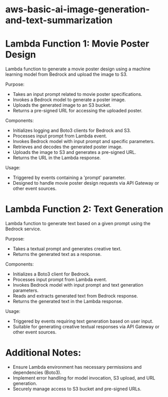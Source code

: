 # aws-basic-ai-image-generation-and-text-summarization

# Lambda Function 1: Movie Poster Design


Lambda function to generate a movie poster design using a machine learning model from Bedrock and upload the image to S3.

Purpose:
- Takes an input prompt related to movie poster specifications.
- Invokes a Bedrock model to generate a poster image.
- Uploads the generated image to an S3 bucket.
- Returns a pre-signed URL for accessing the uploaded poster.

Components:
- Initializes logging and Boto3 clients for Bedrock and S3.
- Processes input prompt from Lambda event.
- Invokes Bedrock model with input prompt and specific parameters.
- Retrieves and decodes the generated poster image.
- Uploads the image to S3 and generates a pre-signed URL.
- Returns the URL in the Lambda response.

Usage:
- Triggered by events containing a 'prompt' parameter.
- Designed to handle movie poster design requests via API Gateway or other event sources.


# Lambda Function 2: Text Generation


Lambda function to generate text based on a given prompt using the Bedrock service.

Purpose:
- Takes a textual prompt and generates creative text.
- Returns the generated text as a response.

Components:
- Initializes a Boto3 client for Bedrock.
- Processes input prompt from Lambda event.
- Invokes Bedrock model with input prompt and text generation parameters.
- Reads and extracts generated text from Bedrock response.
- Returns the generated text in the Lambda response.

Usage:
- Triggered by events requiring text generation based on user input.
- Suitable for generating creative textual responses via API Gateway or other event sources.


# Additional Notes:

- Ensure Lambda environment has necessary permissions and dependencies (Boto3).
- Implement error handling for model invocation, S3 upload, and URL generation.
- Securely manage access to S3 bucket and pre-signed URLs.

